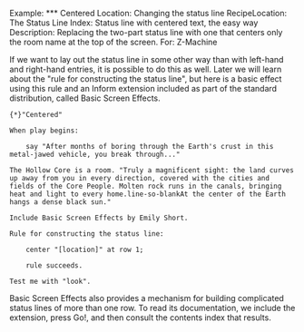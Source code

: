 Example: *** Centered
Location: Changing the status line
RecipeLocation: The Status Line
Index: Status line with centered text, the easy way
Description: Replacing the two-part status line with one that centers only the room name at the top of the screen.
For: Z-Machine

  
If we want to lay out the status line in some other way than with left-hand and right-hand entries, it is possible to do this as well. Later we will learn about the "rule for constructing the status line", but here is a basic effect using this rule and an Inform extension included as part of the standard distribution, called Basic Screen Effects.

  

``` inform7
{*}"Centered"

When play begins:

	say "After months of boring through the Earth's crust in this metal-jawed vehicle, you break through..."

The Hollow Core is a room. "Truly a magnificent sight: the land curves up away from you in every direction, covered with the cities and fields of the Core People. Molten rock runs in the canals, bringing heat and light to every home.line-so-blankAt the center of the Earth hangs a dense black sun."

Include Basic Screen Effects by Emily Short.

Rule for constructing the status line:

	center "[location]" at row 1;

	rule succeeds.

Test me with "look".
```

  
Basic Screen Effects also provides a mechanism for building complicated status lines of more than one row. To read its documentation, we include the extension, press Go!, and then consult the contents index that results.

